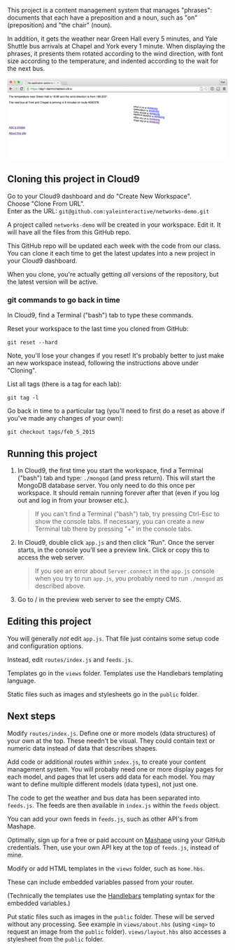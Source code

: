 This project is a content management system that manages "phrases":
documents that each have a preposition and a noun, such as "on" (preposition) and "the chair" (noun).

In addition, it gets the weather near Green Hall every 5 minutes, and Yale Shuttle bus arrivals
at Chapel and York every 1 minute. When displaying the phrases, it presents them rotated according
to the wind direction, with font size according to the temperature, and indented according to the 
wait for the next bus.

![screenshot](screenshot.png)

## Cloning this project in Cloud9

Go to your Cloud9 dashboard and do "Create New Workspace".  
Choose "Clone From URL".  
Enter as the URL: `git@github.com:yaleinteractive/networks-demo.git`

A project called `networks-demo` will be created in your workspace. Edit it. It will have all the files from this GitHub repo.

This GitHub repo will be updated each week with the code from our class. You can clone it each time to get the latest updates into a new project in your Cloud9 dashboard.

When you clone, you're actually getting *all* versions of the repository, but the latest version will be active.

### git commands to go back in time

In Cloud9, find a Terminal ("bash") tab to type these commands.

Reset your workspace to the last time you cloned from GitHub:

    git reset --hard

Note, you'll lose your changes if you reset! It's probably better to just make an new workspace instead, following the instructions above under "Cloning".

List all tags (there is a tag for each lab):

    git tag -l

Go back in time to a particular tag (you'll need to first do a reset as above if you've made any changes of your own):

    git checkout tags/feb_5_2015

## Running this project

1. In Cloud9, the first time you start the workspace, find a Terminal ("bash") tab and type:
`./mongod`
(and press return).
This will start the MongoDB database server. You only need to do this once per workspace.
It should remain running forever after that (even if you log out and log in from your browser etc.).

    > If you can't find a Terminal ("bash") tab, try pressing Ctrl-Esc to show the console tabs.
    > If necessary, you can create a new Terminal tab there by pressing "+" in the console tabs.
    
2. In Cloud9, double click `app.js` and then click "Run". Once the server starts, 
in the console you'll see a preview link. Click or copy this to access the web server.

    > If you see an error about `Server.connect` in the `app.js` console when you try to run `app.js`, you probably
    > need to run `./mongod` as described above.
    
3. Go to / in the preview web server to see the empty CMS.

## Editing this project

You will generally *not* edit `app.js`. That file just contains some setup code and configuration options.

Instead, edit `routes/index.js` and `feeds.js`.

Templates go in the `views` folder. Templates use the Handlebars templating language.

Static files such as images and stylesheets go in the `public` folder.

## Next steps

Modify `routes/index.js`. Define one or more models (data structures) of your own at the top.
These needn't be visual. They could contain text or numeric data instead of data that describes shapes.

Add code or additional routes within `index.js`, to create your content management system. You will
probaby need one or more display pages for each model, and pages that let users add data for each model.
You may want to define multiple different models (data types), not just one.

The code to get the weather and bus data has been separated into `feeds.js`. The feeds are then available
in `index.js` within the `feeds` object.

You can add your own feeds in `feeds.js`, such as other API's from Mashape.

Optimally, sign up for a free or paid account on [Mashape](https://www.mashape.com/) using your GitHub
credentials. Then, use your own API key at the top of `feeds.js`, instead of mine.

Modify or add HTML templates in the `views` folder, such as `home.hbs`.

These can include embedded variables passed from your router.

(Technically the templates use the [Handlebars](http://handlebarsjs.com/) templating syntax for the embedded variables.)

Put static files such as images in the `public` folder. These will be served without any processing. See example
in `views/about.hbs` (using `<img>` to request an image from the `public` folder). 
`views/layout.hbs` also accesses a stylesheet from the `public` folder.
